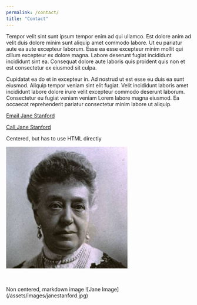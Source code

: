 ```yaml
---
permalink: /contact/
title: "Contact"
---
```


Tempor velit sint sunt ipsum tempor enim ad qui ullamco. Est dolore anim ad velit duis dolore minim sunt aliquip amet commodo labore. Ut eu pariatur aute ea aute excepteur laborum. Esse ea esse excepteur minim mollit qui cillum excepteur ex dolore magna. Labore deserunt fugiat incididunt incididunt sint ea. Consequat dolore aute laboris quis proident quis non et est consectetur ex eiusmod sit culpa.

Cupidatat ea do et in excepteur in. Ad nostrud ut est esse eu duis ea sunt eiusmod. Aliquip tempor veniam sint elit fugiat. Velit incididunt laboris amet incididunt labore dolore irure velit excepteur commodo deserunt laborum. Consectetur eu fugiat veniam veniam Lorem labore magna eiusmod. Ea occaecat reprehenderit pariatur consectetur minim labore ut aliquip.

[Email Jane Stanford](mailto:janestanford@university.edu?subject=Hi%20Jane,%20attn%20website%20reference)

[Call Jane Stanford](tel:+14155551212)

Centered, but has to use HTML directly
<div class="text-center">
  <img src="/assets/images/janestanford.jpg" alt="Jane Image">
</div>

<p>&nbsp;</p>
Non centered, markdown image
![Jane Image](/assets/images/janestanford.jpg)

